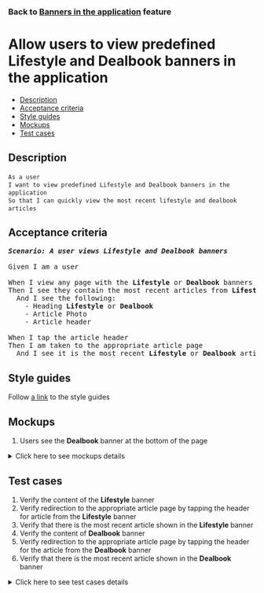 ### Back to [Banners in the application](../../README.md) feature

# Allow users to view predefined Lifestyle and Dealbook banners in the application

- [Description](#description)
- [Acceptance criteria](#acceptance-criteria)
- [Style guides](#style-guides)
- [Mockups](#mockups)
- [Test cases](#test-cases)

## Description

    As a user
    I want to view predefined Lifestyle and Dealbook banners in the application
    So that I can quickly view the most recent lifestyle and dealbook articles

## Acceptance criteria

<pre>
<b><i>Scenario: A user views Lifestyle and Dealbook banners</i></b>

Given I am a user

When I view any page with the <b>Lifestyle</b> or <b>Dealbook</b> banners
Then I see they contain the most recent articles from <b>Lifestyle</b> or <b>Dealbook</b>
  And I see the following:
    - Heading <b>Lifestyle</b> or <b>Dealbook</b>
    - Article Photo
    - Article header

When I tap the article header
Then I am taken to the appropriate article page
  And I see it is the most recent <b>Lifestyle</b> or <b>Dealbook</b> article page
</pre>

## Style guides

Follow [a link](https://www.figma.com/proto/0zkkf5WC77OSpvyD6YXpFE/Style-guides?page-id=0%3A1&node-id=19%3A5368&viewport=266%2C48%2C0.54&scaling=min-zoom&starting-point-node-id=19%3A5368) to the style guides

## Mockups

1. Users see the <b>Dealbook</b> banner at the bottom of the page

<details>
  <summary>Click here to see mockups details</summary>

**1. Users see the Dealbook banner at the bottom of the pagen:**

![Users see the Dealbook banner in the sidebar section](/mobile_application_features/banners/images/application_dealbook_banner.png)

</details>

## Test cases

1. Verify the content of the <b>Lifestyle</b> banner
2. Verify redirection to the appropriate article page by tapping the header for article from the <b>Lifestyle</b> banner
3. Verify that there is the most recent article shown in the <b>Lifestyle</b> banner
4. Verify the content of <b>Dealbook</b> banner
5. Verify redirection to the appropriate article page by tapping the header for the article from the <b>Dealbook</b> banner
6. Verify that there is the most recent article shown in the <b>Dealbook</b> banner

<details>
  <summary>Click here to see test cases details</summary>

### **#1. Verify the content of the Lifestyle banner**

|Preconditions|Steps|Expected result
--------------|-----|----------
|- The <b>Lifestyle</b> banner is enabled|1) Examine the Lifestyle banner after the main page content|1) The Lifestyle banner contains:</br>- Heading <b>Lifestyle</b></br>- Article photo</br>- Article header|

### **#2. Verify redirection to the appropriate article page by tapping the header for the article from the Lifestyle banner**

|Preconditions|Steps|Expected result
--------------|-----|----------
|- The <b>Lifestyle</b> banner is enabled</br>- The user is on any page|1) Tap the header for the <b>Lifestyle</b> banner article|1) The user is redirected to the appropriate article page|

### **#3. Verify that there is the most recent article shown in the Lifestyle banner**

|Preconditions|Steps|Expected result
--------------|-----|----------
|- The <b>Lifestyle</b> banner is enabled</br>- The user is on any page|1) Examine the <b>Lifestyle</b> banner|1) The <b>Lifestyle</b> banner contains the most recent article from the <b>Lifestyle</b> articles|

### **#4. Verify the content of Dealbook banner**

|Preconditions|Steps|Expected result
--------------|-----|----------
|- The <b>Dealbook</b> banner is enabled|1) Examine the <b>Dealbook</b> banner after the main page content|1) The <b>Dealbook</b> banner contains:</br>- Heading <b>Dealbook</b></br>- Article photo</br>- Article header|

### **#5. Verify redirection to the appropriate article page by tapping the header for the article from the Dealbook banner**

|Preconditions|Steps|Expected result
--------------|-----|----------
|- The <b>Dealbook</b> banner is enabled</br>- The user is on any page|1) Tap the header for the <b>Dealbook</b> banner article|1) The user is redirected to the appropriate article page|

### **#6. Verify that there is the most recent article shown in the Dealbook banner**

|Preconditions|Steps|Expected result
--------------|-----|----------
|- The <b>Dealbook</b> banner is enabled</br>- The user is on any page|1) Examine the <b>Dealbook</b> banner|1) The <b>Dealbook</b> banner contains the most recent article from the <b>Dealbook</b> articles|
</details>
